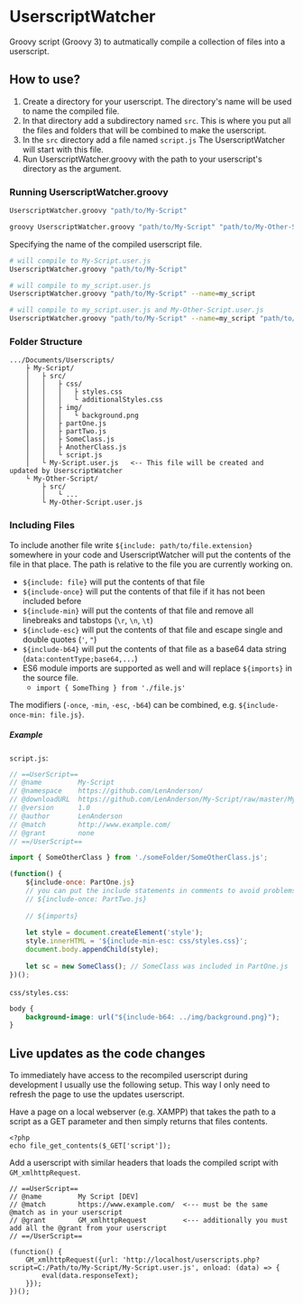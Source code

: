# UserscriptWatcher
Groovy script (Groovy 3) to autmatically compile a collection of files into a userscript.


## How to use?
1. Create a directory for your userscript. The directory's name will be used to name the compiled file.
2. In that directory add a subdirectory named `src`. This is where you put all the files and folders that will be combined to make the userscript.
3. In the `src` directory add a file named `script.js` The UserscriptWatcher will start with this file.
4. Run UserscriptWatcher.groovy with the path to your userscript's directory as the argument.

### Running UserscriptWatcher.groovy
```bash
UserscriptWatcher.groovy "path/to/My-Script"
```
```bash
groovy UserscriptWatcher.groovy "path/to/My-Script" "path/to/My-Other-Script"
```
Specifying the name of the compiled userscript file.
```bash
# will compile to My-Script.user.js
UserscriptWatcher.groovy "path/to/My-Script"

# will compile to my_script.user.js
UserscriptWatcher.groovy "path/to/My-Script" --name=my_script

# will compile to my_script.user.js and My-Other-Script.user.js
UserscriptWatcher.groovy "path/to/My-Script" --name=my_script "path/to/My-Other-Script"
```

### Folder Structure
```
.../Documents/Userscripts/
    ├ My-Script/
    │   ├ src/
    │   │   ├ css/
    │   │   │   ├ styles.css
    │   │   │   └ additionalStyles.css
    │   │   ├ img/
    │   │   │   └ background.png
    │   │   ├ partOne.js
    │   │   ├ partTwo.js
    │   │   ├ SomeClass.js
    │   │   ├ AnotherClass.js
    │   │   └ script.js
    │   └ My-Script.user.js   <-- This file will be created and updated by UserscriptWatcher
    └ My-Other-Script/
        ├ src/
        │   └ ...
        └ My-Other-Script.user.js
```

### Including Files
To include another file write `${include: path/to/file.extension}` somewhere in your code and UserscriptWatcher will put the contents of the file in that place. The path is relative to the file you are currently working on.

- `${include: file}` will put the contents of that file
- `${include-once}` will put the contents of that file if it has not been included before
- `${include-min}` will put the contents of that file and remove all linebreaks and tabstops (`\r`, `\n`, `\t`)
- `${include-esc}` will put the contents of that file and escape single and double quotes (`'`, `"`)
- `${include-b64}` will put the contents of that file as a base64 data string (`data:contentType;base64,...`)
- ES6 module imports are supported as well and will replace `${imports}` in the source file.
  - `import { SomeThing } from './file.js'`

The modifiers (`-once`, `-min`, `-esc`, `-b64`) can be combined, e.g. `${include-once-min: file.js}`.

##### Example

`script.js`:
```javascript
// ==UserScript==
// @name         My-Script
// @namespace    https://github.com/LenAnderson/
// @downloadURL  https://github.com/LenAnderson/My-Script/raw/master/My-Script.user.js
// @version      1.0
// @author       LenAnderson
// @match        http://www.example.com/
// @grant        none
// ==/UserScript==

import { SomeOtherClass } from './someFolder/SomeOtherClass.js';

(function() {
	${include-once: PartOne.js}
	// you can put the include statements in comments to avoid problems with linting / intellisense
	// ${include-once: PartTwo.js}
	
	// ${imports}
	
	let style = document.createElement('style');
	style.innerHTML = '${include-min-esc: css/styles.css}';
	document.body.appendChild(style);
	
	let sc = new SomeClass(); // SomeClass was included in PartOne.js
})();
```

`css/styles.css`:
```css
body {
    background-image: url("${include-b64: ../img/background.png}");
}
```

## Live updates as the code changes
To immediately have access to the recompiled userscript during development I usually use the following setup. This way I only need to refresh the page to use the updates userscript.

Have a page on a local webserver (e.g. XAMPP) that takes the path to a script as a GET parameter and then simply returns that files contents.
```
<?php
echo file_get_contents($_GET['script']);
```

Add a userscript with similar headers that loads the compiled script with `GM_xmlhttpRequest`.
```
// ==UserScript==
// @name         My Script [DEV]
// @match        https://www.example.com/  <--- must be the same @match as in your userscript
// @grant        GM_xmlhttpRequest         <--- additionally you must add all the @grant from your userscript
// ==/UserScript==

(function() {
    GM_xmlhttpRequest({url: 'http://localhost/userscripts.php?script=C:/Path/to/My-Script/My-Script.user.js', onload: (data) => {
        eval(data.responseText);
    }});
})();
